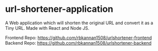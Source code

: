# url-shortener-application
A Web application which will shorten the original URL and convert it as a Tiny URL. Made with React and Node JS.

Frontend Repo: https://github.com/rbkannan1508/urlshortener-frontend
Backend Repo: https://github.com/rbkannan1508/urlshortener-backend
